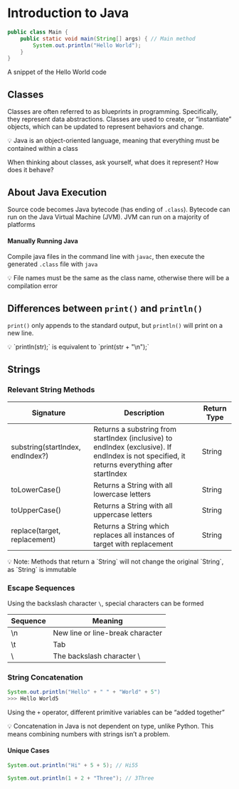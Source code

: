 # Introduction to Java

```java
public class Main {
	public static void main(String[] args) { // Main method
		System.out.println("Hello World");
	}	
}
```

A snippet of the Hello World code

## Classes

Classes are often referred to as blueprints in programming. Specifically, they represent data abstractions. Classes are used to create, or “instantiate” objects, which can be updated to represent behaviors and change.

<aside>
💡 Java is an object-oriented language, meaning that everything must be contained within a class

</aside>

When thinking about classes, ask yourself, what does it represent? How does it behave?

## About Java Execution

Source code becomes Java bytecode (has ending of `.class`). Bytecode can run on the Java Virtual Machine (JVM). JVM can run on a majority of platforms

#### Manually Running Java

Compile java files in the command line with `javac`, then execute the generated `.class` file with `java`

<aside>
💡 File names must be the same as the class name, otherwise there will be a compilation error

</aside>

## Differences between `print()` and `println()`

`print()` only appends to the standard output, but `println()` will print on a new line.

<aside>
💡 `println(str);` is equivalent to `print(str + "\n");`

</aside>

## Strings

### Relevant String Methods

| Signature | Description | Return Type |
| --- | --- | --- |
| substring(startIndex, endIndex?) | Returns a substring from startIndex (inclusive) to endIndex (exclusive). If endIndex is not specified, it returns everything after startIndex | String |
| toLowerCase() | Returns a String with all lowercase letters | String |
| toUpperCase() | Returns a String with all uppercase letters | String |
| replace(target, replacement) | Returns a String which replaces all instances of target with replacement | String |

<aside>
💡 Note: Methods that return a `String` will not change the original `String`, as `String` is immutable

</aside>

### Escape Sequences

Using the backslash character `\`, special characters can be formed

| Sequence | Meaning |
| --- | --- |
| \n | New line or line-break character |
| \t | Tab |
| \\ | The backslash character \ |

### String Concatenation

```java
System.out.println("Hello" + " " + "World" + 5")
>>> Hello World5
```

Using the `+` operator, different primitive variables can be “added together”

<aside>
💡 Concatenation in Java is not dependent on type, unlike Python. This means combining numbers with strings isn’t a problem.

</aside>

#### Unique Cases

```java
System.out.println("Hi" + 5 + 5); // Hi55
```

```java
System.out.println(1 + 2 + "Three"); // 3Three
```